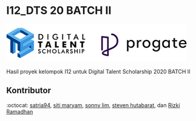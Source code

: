 # I12_DTS 20 BATCH II

![DTS KOMINFO](resources/10.png)

Hasil proyek kelompok I12 untuk Digital Talent Scholarship 2020 BATCH II

## Kontributor
:octocat: [satria94](https://github.com/satria94), [siti maryam](https://github.com/sitiymaryam), [sonny lim](https://github.com/sonnylim90), [steven hutabarat](https://github.com/stevenHutabarat), dan [Rizki Ramadhan](https://github.com/ko_rizki)
